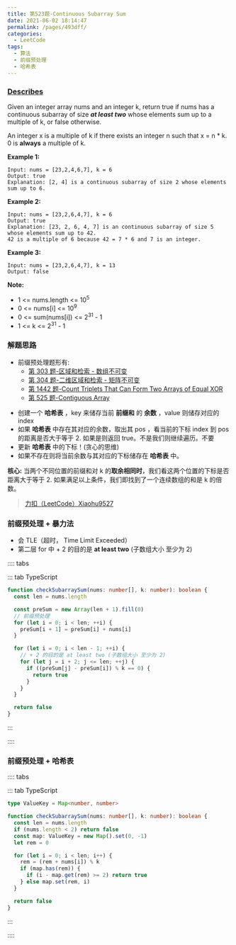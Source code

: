 ```yaml
---
title: 第523题-Continuous Subarray Sum
date: 2021-06-02 18:14:47
permalink: /pages/493dff/
categories:
  - LeetCode
tags:
  - 算法
  - 前缀预处理
  - 哈希表
---
```


### [Describes](https://leetcode-cn.com/problems/continuous-subarray-sum/)

Given an integer array <span class="span-shadow">nums</span> and an integer <span class="span-shadow">k</span>, return <span class="span-shadow">true</span> if <span class="span-shadow">nums</span> has a continuous subarray of size **_at least two_** whose elements sum up to a multiple of <span class="span-shadow">k</span>, or <span class="span-shadow">false</span> otherwise.

An integer <span class="span-shadow">x</span> is <span class="span-shadow">a</span> multiple of <span class="span-shadow">k</span> if there exists an integer <span class="span-shadow">n</span> such that <span class="span-shadow">x = n \* k</span>. 0 is **always** <span class="span-shadow">a</span> multiple of <span class="span-shadow">k</span>.

<!-- more -->

**Example 1:**

```
Input: nums = [23,2,4,6,7], k = 6
Output: true
Explanation: [2, 4] is a continuous subarray of size 2 whose elements sum up to 6.
```

**Example 2:**

```
Input: nums = [23,2,6,4,7], k = 6
Output: true
Explanation: [23, 2, 6, 4, 7] is an continuous subarray of size 5 whose elements sum up to 42.
42 is a multiple of 6 because 42 = 7 * 6 and 7 is an integer.
```

**Example 3:**

```
Input: nums = [23,2,6,4,7], k = 13
Output: false
```

**Note:**

- <span class="span-shadow">1 <= nums.length <= 10<sup>5</sup></span>
- <span class="span-shadow">0 <= nums[i] <= 10<sup>9</sup></span>
- <span class="span-shadow">0 <= sum(nums[i]) <= 2<sup>31</sup> - 1</span>
- <span class="span-shadow">1 <= k <= 2<sup>31</sup> - 1</span>

### 解题思路

- 前缀预处理题形有:
  - [第 303 题-区域和检索 - 数组不可变](https://zhixiangyao.top/pages/29b7ca/)
  - [第 304 题-二维区域和检索 - 矩阵不可变](https://zhixiangyao.top/pages/a6f86e/)
  - [第 1442 题-Count Triplets That Can Form Two Arrays of Equal XOR](https://zhixiangyao.top/pages/261bb1/)
  - [第 525 题-Contiguous Array](https://zhixiangyao.top/pages/9f46a2/)

* 创建一个 **哈希表** ，<span class="span-shadow">key</span> 来储存当前 **前缀和** 的 **余数** ，<span class="span-shadow">value</span> 则储存对应的 index</span>
* 如果 **哈希表** 中存在其对应的余数，取出其 <span class="span-shadow">pos</span> ，看当前的下标 <span class="span-shadow">index</span> 到 <span class="span-shadow">pos</span> 的距离是否大于等于 <span class="span-shadow">2</span>. 如果是则返回 <span class="span-shadow">true</span>。不是我们则继续遍历。不要
* 更新 **哈希表** 中的下标！(贪心的思维)
* 如果不存在则将当前余数与其对应的下标储存在 **哈希表** 中。

**核心:** 当两个不同位置的前缀和对 <span class="span-shadow">k</span> 的**取余相同时**，我们看这两个位置的下标是否距离大于等于 <span class="span-shadow">2</span>. 如果满足以上条件，我们即找到了一个连续数组的和是 <span class="span-shadow">k</span> 的倍数。

> [力扣（LeetCode）Xiaohu9527](https://leetcode-cn.com/problems/continuous-subarray-sum/solution/zheng-ming-dong-tu-bang-ni-chi-tou-ben-t-nldg/)

### 前缀预处理 + 暴力法

- 会 <span class="span-shadow">TLE</span>（超时， <span class="span-shadow">Time Limit Exceeded</span>）
- 第二层 <span class="span-shadow">for</span> 中 <span class="span-shadow">+ 2</span> 的目的是 **at least two** (子数组大小 至少为 <span class="span-shadow">2</span>)

:::: tabs

::: tab TypeScript

```TypeScript
function checkSubarraySum(nums: number[], k: number): boolean {
  const len = nums.length

  const preSum = new Array(len + 1).fill(0)
  // 前缀预处理
  for (let i = 0; i < len; ++i) {
    preSum[i + 1] = preSum[i] + nums[i]
  }

  for (let i = 0; i < len - 1; ++i) {
    // + 2 的目的是 at least two (子数组大小 至少为 2)
    for (let j = i + 2; j <= len; ++j) {
      if ((preSum[j] - preSum[i]) % k == 0) {
        return true
      }
    }
  }

  return false
}
```

:::

::::

### 前缀预处理 + 哈希表

:::: tabs

::: tab TypeScript

```TypeScript
type ValueKey = Map<number, number>

function checkSubarraySum(nums: number[], k: number): boolean {
  const len = nums.length
  if (nums.length < 2) return false
  const map: ValueKey = new Map().set(0, -1)
  let rem = 0

  for (let i = 0; i < len; i++) {
    rem = (rem + nums[i]) % k
    if (map.has(rem)) {
      if (i - map.get(rem) >= 2) return true
    } else map.set(rem, i)
  }

  return false
}
```

:::

::::
